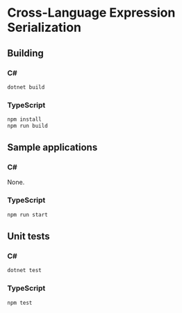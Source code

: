 # Cross-Language Expression Serialization

## Building

### C#

```bash
dotnet build
```

### TypeScript

```bash
npm install
npm run build
```

## Sample applications

### C#

None.

### TypeScript

```bash
npm run start
```

## Unit tests

### C#

```bash
dotnet test
```

### TypeScript

```bash
npm test
```